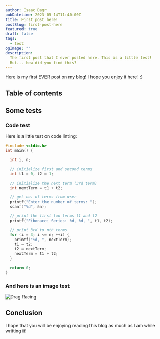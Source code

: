 ```yaml
---
author: Isaac Dagr
pubDatetime: 2023-05-14T11:40:00Z
title: First post here!
postSlug: first-post-here
featured: true
draft: false
tags:
  - test
ogImage: ""
description:
  The first post that I ever posted here. This is a little test!
  But... how did you find this?
---
```


Here is my first EVER post on my blog! I hope you enjoy it here! :)

## Table of contents

## Some tests

### Code test

Here is a little test on code linting:

```c
#include <stdio.h>
int main() {

  int i, n;

  // initialize first and second terms
  int t1 = 0, t2 = 1;

  // initialize the next term (3rd term)
  int nextTerm = t1 + t2;

  // get no. of terms from user
  printf("Enter the number of terms: ");
  scanf("%d", &n);

  // print the first two terms t1 and t2
  printf("Fibonacci Series: %d, %d, ", t1, t2);

  // print 3rd to nth terms
  for (i = 3; i <= n; ++i) {
    printf("%d, ", nextTerm);
    t1 = t2;
    t2 = nextTerm;
    nextTerm = t1 + t2;
  }

  return 0;
}
```

### And here is an image test

![Drag Racing](https://blog.dagrcorp.com/assets/5unn16axx1v81.jpg)


## Conclusion

I hope that you will be enjoying reading this blog as much as I am while writting it!